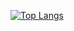 [![Top Langs](https://github-readme-stats.vercel.app/api/top-langs/?username=gc-watanabe&layout=compact)](https://github.com/anuraghazra/github-readme-stats)
